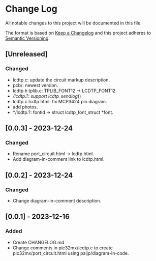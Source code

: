 # Change Log
All notable changes to this project will be documented in this file.

The format is based on [Keep a Changelog](http://keepachangelog.com/)
and this project adheres to [Semantic Versioning](http://semver.org/).

## [Unreleased]
### Changed
- lcdtp.c: update the circuit markup description.
- pcb/: newest version.
- lcdtp.h tplib.c: TPLIB_FONT12 -> LCDTP_FONT12
- */lcdtp.?: support lcdtp_sendlog*()
- lcdtp.c lcdtp.html: fix MCP3424 pin diagram.
- add photos.
- */lcdtp.?: fontid -> struct lcdtp_font_struct *font.

## [0.0.3] - 2023-12-24
### Changed
- Rename port_circuit.html -> lcdtp.html.
- Add diagram-in-comment link to lcdtp.html.

## [0.0.2] - 2023-12-24
### Changed
- Change diagram-in-comment description.

## [0.0.1] - 2023-12-16
### Added 
- Create CHANGELOG.md
- Change comments in pic32mx/lcdtp.c to create pic32mx/port_circuit.html using paijp/diagram-in-code.
